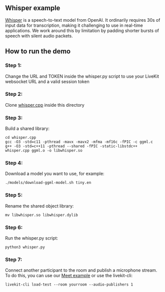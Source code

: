 ## Whisper example

[Whisper](https://github.com/openai/whisper) is a speech-to-text model from OpenAI. It ordinarily requires 30s of input data for transcription, making it challenging to use in real-time applications. We work around this by limitation by padding shorter bursts of speech with silent audio packets.

## How to run the demo

### Step 1:
Change the URL and TOKEN inside the whisper.py script to use your LiveKit websocket URL and a valid session token

### Step 2:
Clone [whisper.cpp](https://github.com/ggerganov/whisper.cpp) inside this directory

### Step 3:
Build a shared library:
```
cd whisper.cpp
gcc -O3 -std=c11 -pthread -mavx -mavx2 -mfma -mf16c -fPIC -c ggml.c
g++ -O3 -std=c++11 -pthread --shared -fPIC -static-libstdc++ whisper.cpp ggml.o -o libwhisper.so
```

### Step 4: 
Download a model you want to use, for example:
```
./models/download-ggml-model.sh tiny.en
```

### Step 5: 
Rename the shared object library:
```
mv libwhisper.so libwhisper.dylib
```

### Step 6:
Run the whisper.py script:
```
python3 whisper.py
```

### Step 7:
Connect another participant to the room and publish a microphone stream. To do this, you can use our [Meet example](https://meet.livekit.io/?tab=custom) or use the livekit-cli:
```
livekit-cli load-test --room yourroom --audio-publishers 1
```
